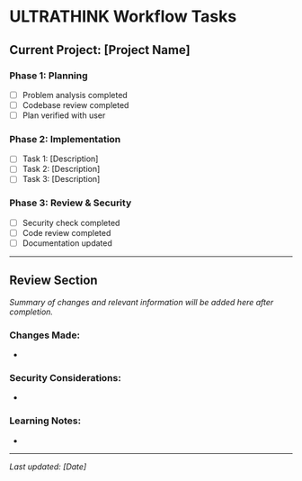 
# ULTRATHINK Workflow Tasks

## Current Project: [Project Name]

### Phase 1: Planning
- [ ] Problem analysis completed
- [ ] Codebase review completed  
- [ ] Plan verified with user

### Phase 2: Implementation
- [ ] Task 1: [Description]
- [ ] Task 2: [Description]
- [ ] Task 3: [Description]

### Phase 3: Review & Security
- [ ] Security check completed
- [ ] Code review completed
- [ ] Documentation updated

---

## Review Section
*Summary of changes and relevant information will be added here after completion.*

### Changes Made:
- 

### Security Considerations:
- 

### Learning Notes:
- 

---
*Last updated: [Date]*